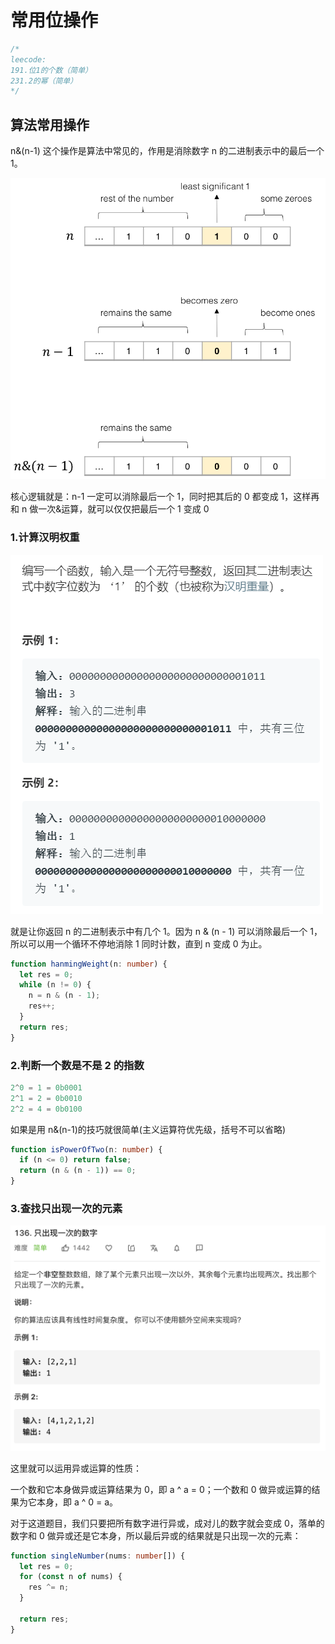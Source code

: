 # 常用位操作

```typescript
/*
leecode:
191.位1的个数（简单）
231.2的幂（简单）
*/
```

## 算法常用操作

n&(n-1) 这个操作是算法中常见的，作用是消除数字 n 的二进制表示中的最后一个 1。

![位运算1](../../../../resource/blogs/images/algorithm/位运算1.png)

核心逻辑就是：n-1 一定可以消除最后一个 1，同时把其后的 0 都变成 1，这样再和 n 做一次&运算，就可以仅仅把最后一个 1 变成 0

### 1.计算汉明权重

![位运算2](../../../../resource/blogs/images/algorithm/位运算2.png)

就是让你返回 n 的二进制表示中有几个 1。因为 n & (n - 1) 可以消除最后一个 1，所以可以用一个循环不停地消除 1 同时计数，直到 n 变成 0 为止。

```typescript
function hanmingWeight(n: number) {
  let res = 0;
  while (n != 0) {
    n = n & (n - 1);
    res++;
  }
  return res;
}
```

### 2.判断一个数是不是 2 的指数

```typescript
2^0 = 1 = 0b0001
2^1 = 2 = 0b0010
2^2 = 4 = 0b0100
```

如果是用 n&(n-1)的技巧就很简单(主义运算符优先级，括号不可以省略)

```typescript
function isPowerOfTwo(n: number) {
  if (n <= 0) return false;
  return (n & (n - 1)) == 0;
}
```

### 3.查找只出现一次的元素

![位运算3](../../../../resource/blogs/images/algorithm/位运算3.png)

这里就可以运用异或运算的性质：

一个数和它本身做异或运算结果为 0，即 a ^ a = 0；一个数和 0 做异或运算的结果为它本身，即 a ^ 0 = a。

对于这道题目，我们只要把所有数字进行异或，成对儿的数字就会变成 0，落单的数字和 0 做异或还是它本身，所以最后异或的结果就是只出现一次的元素：

```typescript
function singleNumber(nums: number[]) {
  let res = 0;
  for (const n of nums) {
    res ^= n;
  }

  return res;
}
```
